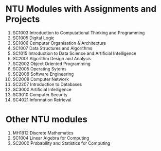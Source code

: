 # NTU Modules with Assignments and Projects

1. SC1003 Introduction to Computational Thinking and Programming
2. SC1005 Digital Logic
3. SC1006 Computer Organisation & Architecture
4. SC1007 Data Structures and Algorithms
5. SC1015 Introduction to Data Science and Artificial Intelligence
6. SC2001 Algorithm Design and Analysis
7. SC2002 Object Oriented Programming
8. SC2005 Operating Sytems
9. SC2006 Software Engineering
10. SC2008 Computer Network
11. SC2207 Introduction to Databases
12. SC3000 Artificial Intelligence
13. SC3010 Computer Security
14. SC4021 Information Retrieval

# Other NTU modules
1. MH1812 Discrete Mathematics
2. SC1004 Linear Algebra for Computing
3. SC2000 Probability and Statistics for Computing
